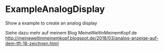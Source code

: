 # ExampleAnalogDisplay
Show a example to create an analog display

Siehe dazu mehr auf meinem Blog MeineWeltInMeinemKopf.de
http://meineweltinmeinemkopf.blogspot.de/2018/03/analog-anzeige-auf-dem-tft-18-zeichnen.html
